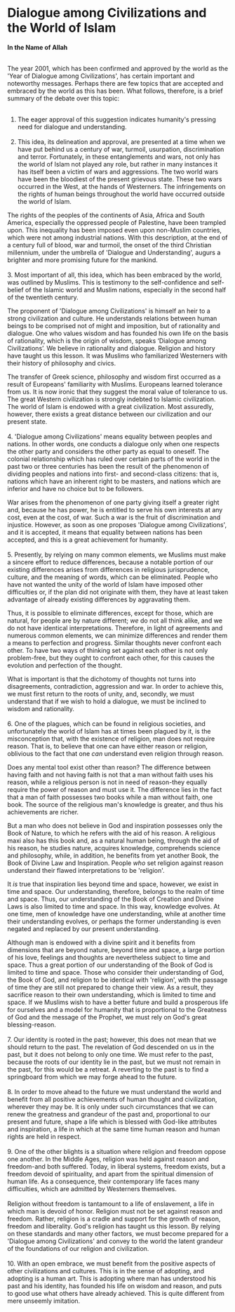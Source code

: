 Dialogue among Civilizations and the World of Islam
===================================================

**In the Name of Allah**

   
 The year 2001, which has been confirmed and approved by the world as
the 'Year of Dialogue among Civilizations', has certain important and
noteworthy messages. Perhaps there are few topics that are accepted and
embraced by the world as this has been. What follows, therefore, is a
brief summary of the debate over this topic:  
    
 1. The eager approval of this suggestion indicates humanity's pressing
need for dialogue and understanding.  
    
 2. This idea, its delineation and approval, are presented at a time
when we have put behind us a century of war, turmoil, usurpation,
discrimination and terror. Fortunately, in these entanglements and wars,
not only has the world of Islam not played any role, but rather in many
instances it has itself been a victim of wars and aggressions. The two
world wars have been the bloodiest of the present grievous state. These
two wars occurred in the West, at the hands of Westerners. The
infringements on the rights of human beings throughout the world have
occurred outside the world of Islam.

The rights of the peoples of the continents of Asia, Africa and South
America, especially the oppressed people of Palestine, have been
trampled upon. This inequality has been imposed even upon non-Muslim
countries, which were not among industrial nations. With this
description, at the end of a century full of blood, war and turmoil, the
onset of the third Christian millennium, under the umbrella of 'Dialogue
and Understanding', augurs a brighter and more promising future for the
mankind.  
    
 3. Most important of all, this idea, which has been embraced by the
world, was outlined by Muslims. This is testimony to the self-confidence
and self-belief of the Islamic world and Muslim nations, especially in
the second half of the twentieth century.

The proponent of 'Dialogue among Civilizations' is himself an heir to a
strong civilization and culture. He understands relations between human
beings to be comprised not of might and imposition, but of rationality
and dialogue. One who values wisdom and has founded his own life on the
basis of rationality, which is the origin of wisdom, speaks ‘Dialogue
among Civilizations’. We believe in rationality and dialogue. Religion
and history have taught us this lesson. It was Muslims who familiarized
Westerners with their history of philosophy and civics.

The transfer of Greek science, philosophy and wisdom first occurred as a
result of Europeans' familiarity with Muslims. Europeans learned
tolerance from us. It is now ironic that they suggest the moral value of
tolerance to us. The great Western civilization is strongly indebted to
Islamic civilization. The world of Islam is endowed with a great
civilization. Most assuredly, however, there exists a great distance
between our civilization and our present state.  
    
 4. 'Dialogue among Civilizations' means equality between peoples and
nations. In other words, one conducts a dialogue only when one respects
the other party and considers the other party as equal to oneself. The
colonial relationship which has ruled over certain parts of the world in
the past two or three centuries has been the result of the phenomenon of
dividing peoples and nations into first- and second-class citizens: that
is, nations which have an inherent right to be masters, and nations
which are inferior and have no choice but to be followers.

War arises from the phenomenon of one party giving itself a greater
right and, because he has power, he is entitled to serve his own
interests at any cost, even at the cost, of war. Such a war is the fruit
of discrimination and injustice. However, as soon as one proposes
'Dialogue among Civilizations', and it is accepted, it means that
equality between nations has been accepted, and this is a great
achievement for humanity.  
    
 5. Presently, by relying on many common elements, we Muslims must make
a sincere effort to reduce differences, because a notable portion of our
existing differences arises from differences in religious jurisprudence,
culture, and the meaning of words, which can be eliminated. People who
have not wanted the unity of the world of Islam have imposed other
difficulties or, if the plan did not originate with them, they have at
least taken advantage of already existing differences by aggravating
them.

Thus, it is possible to eliminate differences, except for those, which
are natural, for people are by nature different; *we* do not all think
alike, and we do not have identical interpretations. Therefore, in light
of agreements and numerous common elements, we can minimize differences
and render them a means to perfection and progress. Similar thoughts
never confront each other. To have two ways of thinking set against each
other is not only problem-free, but they ought to confront each other,
for this causes the evolution and perfection of the thought.

What is important is that the dichotomy of thoughts not turns into
disagreements, contradiction, aggression and war. In order to achieve
this, we must first return to the roots of unity, and, secondly, we must
understand that if we wish to hold a dialogue, we must be inclined to
wisdom and rationality.  
    
 6. One of the plagues, which can be found in religious societies, and
unfortunately the world of Islam has at times been plagued by it, is the
misconception that, with the existence of religion, man does not require
reason. That is, to believe that one can have either reason or religion,
oblivious to the fact that one *can* understand even religion through
reason.

Does any mental tool exist other than reason? The difference between
having faith and not having faith is not that a man without faith uses
his reason, while a religious person is not in need of reason-they
equally require the power of reason and must use it. The difference lies
in the fact that a man of faith possesses two books while a man without
faith, one book. The source of the religious man's knowledge is greater,
and thus his achievements are richer.

But a man who does not believe in God and inspiration possesses only the
Book of Nature, to which he refers with the aid of his reason. A
religious maxi also has this book and, as a natural human being, through
the aid of his reason, he studies nature, acquires knowledge,
comprehends science and philosophy, while, in addition, he benefits from
yet another Book, the Book of Divine Law and Inspiration. People *who*
set religion against reason understand their flawed interpretations to
be 'religion'.

It *is* true that inspiration lies beyond time and space, however, we
exist in time and space. Our understanding, therefore, belongs to the
realm of time and space. Thus, our understanding of the Book of Creation
and Divine Laws is also limited to time and space. In this way,
knowledge evolves. At one time, men of knowledge have one understanding,
while at another time their understanding evolves, or perhaps the former
understanding is even negated and replaced by our present understanding.

Although man is endowed with a divine spirit and it benefits from
dimensions that are beyond nature, beyond time and space, a large
portion of his love, feelings and thoughts are nevertheless subject to
time and space. Thus a great portion of our understanding of the Book of
God is limited to time and space. Those who consider their understanding
of God, the Book of God, and religion to be identical with 'religion',
with the passage of time they are still not prepared to change their
view. As a result, they sacrifice reason to their own understanding,
which is limited to time and space. If we Muslims wish to have a better
future and build a prosperous life for ourselves and a model for
humanity that is proportional to the Greatness of God and the message of
the Prophet, we must rely on God's great blessing-reason.  
    
 7. Our identity is rooted in the past; however, this does not mean that
we should return to the past. The revelation of God descended on us in
the past, but it does not belong to only one time. We must refer to the
past, because the roots of our identity lie in the past, but we must not
remain in the past, for this would be a retreat. A reverting to the past
is to find a springboard from which we may forge ahead to the future.  
    
 8. In order to move ahead to the future we must understand the world
and benefit from all positive achievements of human thought and
civilization, wherever they may be. It is only under such circumstances
that we can renew the greatness and grandeur of the past and,
proportional to our present and future, shape a life which is blessed
with God-like attributes and inspiration, a life in which at the same
time human reason and human rights are held in respect.  
    
 9. One of the other blights is a situation where religion and freedom
oppose one another. In the Middle Ages, religion was held against reason
and freedom-and both suffered. Today, in liberal systems, freedom
exists, but a freedom devoid of spirituality, and apart from the
spiritual dimension of human life. As a consequence, their contemporary
life faces many difficulties, which are admitted by Westerners
themselves.  
    
 Religion without freedom is tantamount to a life of enslavement, a life
in which man is devoid of honor. Religion must not be set against reason
and freedom. Rather, religion is a cradle and support for the growth of
reason, freedom and liberality. God's religion has taught us this
lesson. By relying on these standards and many other factors, we must
become prepared for a 'Dialogue among Civilizations' and convey to the
world the latent grandeur of the foundations of our religion and
civilization.  
    
 10. With an open embrace, we must benefit from the positive aspects of
other civilizations and cultures. This is in the sense of adopting, and
adopting is a human art. This is adopting where man has understood his
past and his identity, has founded his life on wisdom and reason, and
puts to good use what others have already achieved. This is quite
different from mere unseemly imitation.


